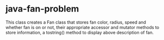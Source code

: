 # java-fan-problem
This class creates a Fan class that stores fan color, radius, speed and whether fan is on or not, their appropriate accessor and mutator methods to store information, a tostring() method to display above description of fan.
